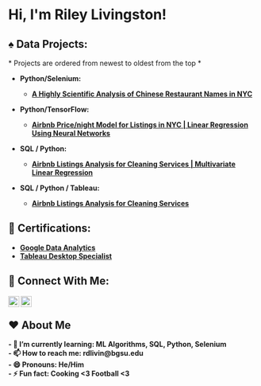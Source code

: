 <h1>Hi, I'm Riley Livingston! </h1>

<h2> ♠️ Data Projects:</h2>
* Projects are ordered from newest to oldest from the top *

 - <b> Python/Selenium: <b>
   - [A Highly Scientific Analysis of Chinese Restaurant Names in NYC](https://github.com/Riley-livingston/A-Highly-Scientific-Anlaysis-of-Chinese-Restaurant-Names-in-NYC)

- <b> Python/TensorFlow:<b/>
  - [Airbnb Price/night Model for Listings in NYC | Linear Regression Using Neural Networks](https://github.com/Riley-livingston/Tensorflow-Airbnb-Project)

- <b> SQL / Python:<b/>
  - [Airbnb Listings Analysis for Cleaning Services | Multivariate Linear Regression](https://github.com/Riley-livingston/Airbnb-Listings-Analysis-for-Cleaning-Services-v2)

- <b> SQL / Python / Tableau:</b>
  - [Airbnb Listings Analysis for Cleaning Services](https://github.com/Riley-livingston/AirBnb-Project)

<h2> 📄 Certifications:</h2>

- [Google Data Analytics](https://coursera.org/share/1bc669ea0359a81e313d773a412d5bb6)
- [Tableau Desktop Specialist](https://www.credly.com/badges/cd0f31cb-d769-4520-9b8d-a0dfabcaa071?source=linked_in_profile)

<h2> 🤳 Connect With Me:</h2>



[<img align="left" alt="RileyLivingston | LinkedIn" width="22px" src="https://simpleicons.org/icons/linkedin.svg" />][linkedin]
[<img align="left" alt="RileyLivingston | Twitter" width="22px" src="https://simpleicons.org/icons/twitter.svg" />][twitter]

[linkedin]: https://www.linkedin.com/in/rileylivingston/
[twitter]: https://twitter.com/64Livingston
<br /> 
<h2>  ❤️ About Me</h2>
 - 🌱 I’m currently learning: ML Algorithms, SQL, Python, Selenium
<br />
 - 📫 How to reach me: rdlivin@bgsu.edu
<br />
 - 😄 Pronouns: He/Him
<br />
 - ⚡ Fun fact: Cooking <3 Football <3

